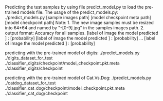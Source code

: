 Predicting the test samples by using file predict_model.py to load the pre-trained models file.
The usage of the predict_models.py:
	./predict_models.py [sample images path] [model checkpoint meta path] [model checkpoint path]
Note:
	1. The new image samples must be resized into 64*64 and named by "-[0-9].jpg" in the samples images path.
	2. output format: 
		Accuracy for all samples.
		[label of image the model predicted ] : [probability]
		[label of image the model predicted ] : [probability]
		...
		[label of image the model predicted ] : [probability]


predicting with the pre-trained model of digits:
	./predict_models.py ./digits_dataset_for_test ./classifier_digits/checkpoint/model_checkpoint.pkt.meta  ./classifier_digits/checkpoint


predicting with the pre-trained model of Cat.Vs.Dog:
	./predict_models.py ./catdog_dataset_for_test ./classifier_cat_dog/checkpoint/model_checkpoint.pkt.meta  ./classifier_cat_dog/checkpoint
